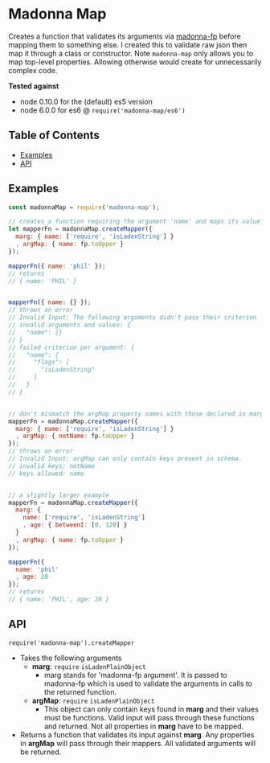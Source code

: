 # Madonna Map
Creates a function that validates its arguments via
[madonna-fp](https://github.com/olsonpm/madonna-fp) before mapping them to
something else.  I created this to validate raw json then map it through a
class or constructor.  Note `madonna-map` only allows you to map top-level
properties.  Allowing otherwise would create for unnecessarily complex code.

**Tested against**
 - node 0.10.0 for the (default) es5 version
 - node 6.0.0 for es6 @ `require('madonna-map/es6')`

<!-- START doctoc generated TOC please keep comment here to allow auto update -->
<!-- DON'T EDIT THIS SECTION, INSTEAD RE-RUN doctoc TO UPDATE -->
## Table of Contents

 - [Examples](#examples)
 - [API](#api)

<!-- END doctoc generated TOC please keep comment here to allow auto update -->

## Examples
```js
const madonnaMap = require('madonna-map');

// creates a function requiring the argument 'name' and maps its value to uppercase
let mapperFn = madonnaMap.createMapper({
  marg: { name: ['require', 'isLadenString'] }
  , argMap: { name: fp.toUpper }
});

mapperFn({ name: 'phil' });
// returns
// { name: 'PHIL' }


mapperFn({ name: {} });
// throws an error
// Invalid Input: The following arguments didn't pass their criterion
// invalid arguments and values: {
//   "name": {}
// }
// failed criterion per argument: {
//   "name": {
//     "flags": [
//       "isLadenString"
//     ]
//   }
// }


// don't mismatch the argMap property names with those declared in marg
mapperFn = madonnaMap.createMapper({
  marg: { name: ['require', 'isLadenString'] }
  , argMap: { notName: fp.toUpper }
});
// throws an error
// Invalid Input: argMap can only contain keys present in schema.
// invalid keys: notName
// keys allowed: name


// a slightly larger example
mapperFn = madonnaMap.createMapper({
  marg: {
    name: ['require', 'isLadenString']
    , age: { betweenI: [0, 120] }
  }
  , argMap: { name: fp.toUpper }
});

mapperFn({
  name: 'phil'
  , age: 28
});
// returns
// { name: 'PHIL', age: 28 }
```

## API
`require('madonna-map').createMapper`
 - Takes the following arguments
   - **marg**: `require` `isLadenPlainObject`
     - marg stands for 'madonna-fp argument'.  It is passed to madonna-fp which
       is used to validate the arguments in calls to the returned function.
   - **argMap**: `require` `isLadenPlainObject`
     - This object can only contain keys found in **marg** and their values
       must be functions.  Valid input will pass through these functions
       and returned.  Not all properties in **marg** have to be mapped.
 - Returns a function that validates its input against **marg**.  Any properties
   in **argMap** will pass through their mappers.  All validated arguments will
   be returned.
